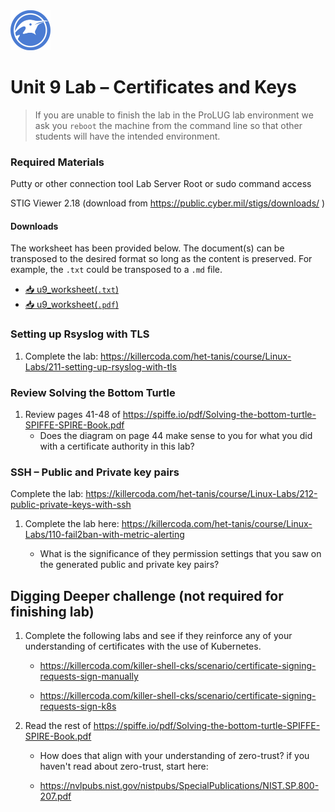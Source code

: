 <div class="flex-container">
        <img src="https://github.com/ProfessionalLinuxUsersGroup/img/blob/main/Assets/Logos/ProLUG_Round_Transparent_LOGO.png?raw=true" width="64" height="64"></img>
    <p>
        <h1>Unit 9 Lab – Certificates and Keys</h1>
    </p>
</div>

> If you are unable to finish the lab in the ProLUG lab environment we ask you `reboot`
> the machine from the command line so that other students will have the intended environment.

### Required Materials

Putty or other connection tool
Lab Server
Root or sudo command access

STIG Viewer 2.18 (download from <https://public.cyber.mil/stigs/downloads/> )

#### Downloads

The worksheet has been provided below. The document(s) can be transposed to
the desired format so long as the content is preserved. For example, the `.txt`
could be transposed to a `.md` file.

- <a href="./assets/downloads/u9/u9_lab.txt" target="_blank" download>📥 u9_worksheet(`.txt`)</a>
- <a href="./assets/downloads/u9/u9_lab.pdf" target="_blank" download>📥 u9_worksheet(`.pdf`)</a>

### Setting up Rsyslog with TLS

1. Complete the lab: <https://killercoda.com/het-tanis/course/Linux-Labs/211-setting-up-rsyslog-with-tls>

### Review Solving the Bottom Turtle

1. Review pages 41-48 of <https://spiffe.io/pdf/Solving-the-bottom-turtle-SPIFFE-SPIRE-Book.pdf>
    - Does the diagram on page 44 make sense to you for what you did with a certificate authority in this lab?

### SSH – Public and Private key pairs

Complete the lab: <https://killercoda.com/het-tanis/course/Linux-Labs/212-public-private-keys-with-ssh>

1. Complete the lab here: <https://killercoda.com/het-tanis/course/Linux-Labs/110-fail2ban-with-metric-alerting>

   - What is the significance of they permission settings that you saw on the generated
public and private key pairs?

## Digging Deeper challenge (not required for finishing lab)

1. Complete the following labs and see if they reinforce any of your understanding of certificates with
the use of Kubernetes.

    - <https://killercoda.com/killer-shell-cks/scenario/certificate-signing-requests-sign-manually>

    - <https://killercoda.com/killer-shell-cks/scenario/certificate-signing-requests-sign-k8s>

2. Read the rest of <https://spiffe.io/pdf/Solving-the-bottom-turtle-SPIFFE-SPIRE-Book.pdf>
    
    - How does that align with your understanding of zero-trust? if you haven't read about zero-trust, start here:

    - <https://nvlpubs.nist.gov/nistpubs/SpecialPublications/NIST.SP.800-207.pdf>
